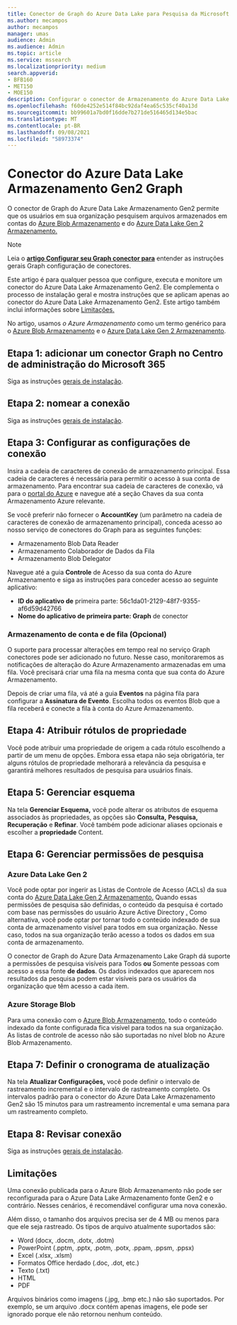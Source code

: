```yaml
---
title: Conector de Graph do Azure Data Lake para Pesquisa da Microsoft
ms.author: mecampos
author: mecampos
manager: umas
audience: Admin
ms.audience: Admin
ms.topic: article
ms.service: mssearch
ms.localizationpriority: medium
search.appverid:
- BFB160
- MET150
- MOE150
description: Configurar o conector de Armazenamento do Azure Data Lake Graph Gen2 para Pesquisa da Microsoft
ms.openlocfilehash: f60de4252e514f84bc92daf4ea65c535cf40a13d
ms.sourcegitcommit: bb99601a7bd0f16dde7b271de516465d134e5bac
ms.translationtype: MT
ms.contentlocale: pt-BR
ms.lasthandoff: 09/08/2021
ms.locfileid: "58973374"
---
```

<!---Previous ms.author: monaray --->

# <a name="azure-data-lake-storage-gen2-graph-connector"></a>Conector do Azure Data Lake Armazenamento Gen2 Graph

O conector de Graph do Azure Data Lake Armazenamento Gen2 permite que os usuários em sua organização pesquisem arquivos armazenados em contas do [Azure Blob Armazenamento](/azure/storage/blobs/storage-blobs-introduction) e do [Azure Data Lake Gen 2 Armazenamento.](/azure/storage/blobs/data-lake-storage-introduction)

> [!NOTE]
> Leia o [**artigo Configurar seu Graph conector para**](configure-connector.md) entender as instruções gerais Graph configuração de conectores.

Este artigo é para qualquer pessoa que configure, executa e monitore um conector do Azure Data Lake Armazenamento Gen2. Ele complementa o processo de instalação geral e mostra instruções que se aplicam apenas ao conector do Azure Data Lake Armazenamento Gen2. Este artigo também inclui informações sobre [Limitações.](#limitations)

No artigo, usamos *o Azure Armazenamento* como um termo genérico para o [Azure Blob Armazenamento](/azure/storage/blobs/storage-blobs-introduction) e o [Azure Data Lake Gen 2 Armazenamento](/azure/storage/blobs/data-lake-storage-introduction).

## <a name="step-1-add-a-graph-connector-in-the-microsoft-365-admin-center"></a>Etapa 1: adicionar um conector Graph no Centro de administração do Microsoft 365

Siga as instruções [gerais de instalação](./configure-connector.md).
<!---If the above phrase does not apply, delete it and insert specific details for your data source that are different from general setup instructions.-->

## <a name="step-2-name-the-connection"></a>Etapa 2: nomear a conexão

Siga as instruções [gerais de instalação](./configure-connector.md).
<!---If the above phrase does not apply, delete it and insert specific details for your data source that are different from general setup instructions.-->

## <a name="step-3-configure-the-connection-settings"></a>Etapa 3: Configurar as configurações de conexão

Insira a cadeia de caracteres de conexão de armazenamento principal. Essa cadeia de caracteres é necessária para permitir o acesso à sua conta de armazenamento. Para encontrar sua cadeia de caracteres de conexão,  vá para o [portal do Azure](https://ms.portal.azure.com/#home) e navegue até a seção Chaves da sua conta Armazenamento Azure relevante.

Se você preferir não fornecer o **AccountKey** (um parâmetro na cadeia de caracteres de conexão de armazenamento principal), conceda acesso ao nosso serviço de conectores do Graph para as seguintes funções:

* Armazenamento Blob Data Reader
* Armazenamento Colaborador de Dados da Fila
* Armazenamento Blob Delegator

Navegue até a guia **Controle** de Acesso da sua conta do Azure Armazenamento e siga as instruções para conceder acesso ao seguinte aplicativo:

* **ID do aplicativo de** primeira parte: 56c1da01-2129-48f7-9355-af6d59d42766
* **Nome do aplicativo de primeira parte: Graph** de conector

### <a name="storage-account-and-queue-notifications-optional"></a>Armazenamento de conta e de fila (Opcional)

O suporte para processar alterações em tempo real no serviço Graph conectores pode ser adicionado no futuro. Nesse caso, monitoraremos as notificações de alteração do Azure Armazenamento armazenadas em uma fila. Você precisará criar uma fila na mesma conta que sua conta do Azure Armazenamento.

Depois de criar uma fila, vá até a guia **Eventos** na página fila para configurar a **Assinatura de Evento**. Escolha todos os eventos Blob que a fila receberá e conecte a fila à conta do Azure Armazenamento.

## <a name="step-4-assign-property-labels"></a>Etapa 4: Atribuir rótulos de propriedade

Você pode atribuir uma propriedade de origem a cada rótulo escolhendo a partir de um menu de opções. Embora essa etapa não seja obrigatória, ter alguns rótulos de propriedade melhorará a relevância da pesquisa e garantirá melhores resultados de pesquisa para usuários finais.

## <a name="step-5-manage-schema"></a>Etapa 5: Gerenciar esquema

Na tela **Gerenciar Esquema,** você pode alterar os atributos de esquema associados às propriedades, as opções são **Consulta,** **Pesquisa,** **Recuperação** e **Refinar**. Você também pode adicionar aliases opcionais e escolher a **propriedade** Content.

## <a name="step-6-manage-search-permissions"></a>Etapa 6: Gerenciar permissões de pesquisa

### <a name="azure-data-lake-gen-2"></a>Azure Data Lake Gen 2

Você pode optar por ingerir as Listas de Controle de Acesso (ACLs) da sua conta do [Azure Data Lake Gen 2 Armazenamento.](/azure/storage/blobs/data-lake-storage-introduction) Quando essas permissões de pesquisa são definidas, o conteúdo da pesquisa é cortado com base nas permissões do usuário Azure Active Directory [.](/azure/active-directory/) Como alternativa, você pode optar por tornar todo o conteúdo indexado de sua conta de armazenamento visível para todos em sua organização. Nesse caso, todos na sua organização terão acesso a todos os dados em sua conta de armazenamento.

O conector de Graph do Azure Data Armazenamento Lake Graph dá suporte a permissões de pesquisa visíveis para Todos **ou** Somente pessoas com acesso a essa fonte **de dados**. Os dados indexados que aparecem nos resultados da pesquisa podem estar visíveis para os usuários da organização que têm acesso a cada item.

### <a name="azure-blob-storage"></a>Azure Storage Blob

Para uma conexão com o [Azure Blob Armazenamento](/azure/storage/blobs/storage-blobs-introduction), todo o conteúdo indexado da fonte configurada fica visível para todos na sua organização. As listas de controle de acesso não são suportadas no nível blob no Azure Blob Armazenamento.

## <a name="step-7-set-the-refresh-schedule"></a>Etapa 7: Definir o cronograma de atualização

Na tela **Atualizar Configurações,** você pode definir o intervalo de rastreamento incremental e o intervalo de rastreamento completo. Os intervalos padrão para o conector do Azure Data Lake Armazenamento Gen2 são 15 minutos para um rastreamento incremental e uma semana para um rastreamento completo.

## <a name="step-8-review-connection"></a>Etapa 8: Revisar conexão

Siga as instruções [gerais de instalação](./configure-connector.md).
<!---If the above phrase does not apply, delete it and insert specific details for your data source that are different from general setup instructions.-->

<!---## Troubleshooting-->
<!---Insert troubleshooting recommendations for this data source-->

## <a name="limitations"></a>Limitações

Uma conexão publicada para o Azure Blob Armazenamento não pode ser reconfigurada para o Azure Data Lake Armazenamento fonte Gen2 e o contrário. Nesses cenários, é recomendável configurar uma nova conexão.

Além disso, o tamanho dos arquivos precisa ser de 4 MB ou menos para que ele seja rastreado. Os tipos de arquivo atualmente suportados são:

* Word (docx, .docm, .dotx, .dotm)
* PowerPoint (.pptm, .pptx, .potm, .potx, .ppam, .ppsm, .ppsx)
* Excel (.xlsx, .xlsm)
* Formatos Office herdado (.doc, .dot, etc.)
* Texto (.txt)
* HTML
* PDF

Arquivos binários como imagens (.jpg, .bmp etc.) não são suportados. Por exemplo, se um arquivo .docx contém apenas imagens, ele pode ser ignorado porque ele não retornou nenhum conteúdo.